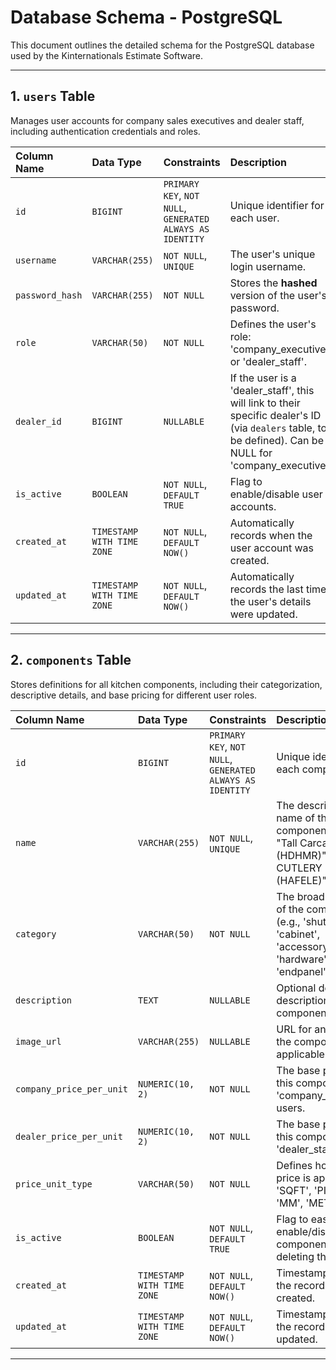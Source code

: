 # Database Schema - PostgreSQL

This document outlines the detailed schema for the PostgreSQL database used by the Kinternationals Estimate Software.

---

## 1. `users` Table

Manages user accounts for company sales executives and dealer staff, including authentication credentials and roles.

| Column Name     | Data Type                  | Constraints                               | Description                                                                 |
| :-------------- | :------------------------- | :---------------------------------------- | :-------------------------------------------------------------------------- |
| `id`            | `BIGINT`                   | `PRIMARY KEY`, `NOT NULL`, `GENERATED ALWAYS AS IDENTITY` | Unique identifier for each user.                                            |
| `username`      | `VARCHAR(255)`             | `NOT NULL`, `UNIQUE`                      | The user's unique login username.                                           |
| `password_hash` | `VARCHAR(255)`             | `NOT NULL`                                | Stores the **hashed** version of the user's password.                       |
| `role`          | `VARCHAR(50)`              | `NOT NULL`                                | Defines the user's role: 'company_executive' or 'dealer_staff'.             |
| `dealer_id`     | `BIGINT`                   | `NULLABLE`                                | If the user is a 'dealer_staff', this will link to their specific dealer's ID (via `dealers` table, to be defined). Can be NULL for 'company_executive'. |
| `is_active`     | `BOOLEAN`                  | `NOT NULL`, `DEFAULT TRUE`                | Flag to enable/disable user accounts.                                       |
| `created_at`    | `TIMESTAMP WITH TIME ZONE` | `NOT NULL`, `DEFAULT NOW()`               | Automatically records when the user account was created.                    |
| `updated_at`    | `TIMESTAMP WITH TIME ZONE` | `NOT NULL`, `DEFAULT NOW()`               | Automatically records the last time the user's details were updated.        |

---

## 2. `components` Table

Stores definitions for all kitchen components, including their categorization, descriptive details, and base pricing for different user roles.

| Column Name              | Data Type                  | Constraints                               | Description                                                                                             |
| :----------------------- | :------------------------- | :---------------------------------------- | :------------------------------------------------------------------------------------------------------ |
| `id`                     | `BIGINT`                   | `PRIMARY KEY`, `NOT NULL`, `GENERATED ALWAYS AS IDENTITY` | Unique identifier for each component.                                                                   |
| `name`                   | `VARCHAR(255)`             | `NOT NULL`, `UNIQUE`                      | The descriptive name of the component (e.g., "Tall Carcass (HDHMR)", "PVC CUTLERY HAF (HAFELE)").      |
| `category`               | `VARCHAR(50)`              | `NOT NULL`                                | The broad category of the component (e.g., 'shutter', 'cabinet', 'accessory', 'hardware', 'endpanel'). |
| `description`            | `TEXT`                     | `NULLABLE`                                | Optional detailed description of the component.                                                         |
| `image_url`              | `VARCHAR(255)`             | `NULLABLE`                                | URL for an image of the component, if applicable.                                                       |
| `company_price_per_unit` | `NUMERIC(10, 2)`           | `NOT NULL`                                | The base price for this component for 'company_executive' users.                                        |
| `dealer_price_per_unit`  | `NUMERIC(10, 2)`           | `NOT NULL`                                | The base price for this component for 'dealer_staff' users.                                             |
| `price_unit_type`        | `VARCHAR(50)`              | `NOT NULL`                                | Defines how the price is applied (e.g., 'SQFT', 'PIECE', 'MM', 'METER').                                |
| `is_active`              | `BOOLEAN`                  | `NOT NULL`, `DEFAULT TRUE`                | Flag to easily enable/disable components without deleting them.                                         |
| `created_at`             | `TIMESTAMP WITH TIME ZONE` | `NOT NULL`, `DEFAULT NOW()`               | Timestamp when the record was created.                                                                  |
| `updated_at`             | `TIMESTAMP WITH TIME ZONE` | `NOT NULL`, `DEFAULT NOW()`               | Timestamp when the record was last updated.                                                             |

---